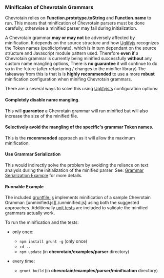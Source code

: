 ### Minificaion of Chevrotain Grammars

Chevrotain relies on **Function.prototype.toString** and **Function.name**
to run. This means that minification of Chevrotain parsers must be done carefully, otherwise
a minified parser may fail during initialization.

A Chevrotain grammar **may or may not** be adversely affected by minification.
It depends on the source structure and how [Uglifyjs](https://github.com/mishoo/UglifyJS2) recognizes the Token names (public/private),
which is in turn dependant on the source structure and Javascript module pattern used.
Therefore **even if** a Chevrotain grammar is currently being minified successfully **without** any custom name mangling options,
There is **no guarantee** it will continue to do so in the future (after refactoring / changes to the minifier library)
The takeaway from this is that is is **highly recommended** to use a more **robust** minification configuration
when minifing Chevrotain grammars.

There are a several ways to solve this using [Uglifyjs's](https://github.com/mishoo/UglifyJS2) configuration options:

#### Completely disable name mangling.

This will **guarantee** a Chevrotain grammar will run minified
but will also increase the size of the minified file.

#### Selectively avoid the mangling of the specific's grammar Token names.

This is the **recommended** approach as it will allow the maximum minification.

#### Use Grammar Serialization

This would indirectly solve the problem by avoiding the reliance on text analysis during the initialization of the minified parser.
See: [Grammar Serialization Example](../serialized_grammar) for more details.

#### Runnable Example

The included [gruntfile.js](./gruntfile.js) implements minification of a sample Chevrotain
Grammar: [unminified.js][./unminified.js] using both the suggested approaches.
Additionally [unit tests](./minify_spec.js) are included to validate the minified grammars actually work.

To run the minification and the tests:

-   only once:

    -   `npm install grunt -g` (only once)
    -   `cd ..`
    -   `npm update` (in **chevrotain/examples/parser** directory)

-   every time:
    -   `grunt build` (in **chevrotain/examples/parser/minification** directory)
